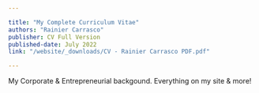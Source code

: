 ```yaml
---

title: "My Complete Curriculum Vitae" 
authors: "Rainier Carrasco"
publisher: CV Full Version
published-date: July 2022
link: "/website/_downloads/CV - Rainier Carrasco PDF.pdf"

---
```


My Corporate & Entrepreneurial backgound. Everything on my site & more!
